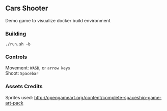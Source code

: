 ## Cars Shooter
Demo game to visualize docker build environment

### Building
`./run.sh -b`

### Controls
Movement: `WASD`, or `arrow keys`<br/>
Shoot: `Spacebar`<br/>

### Assets Credits
Sprites used: http://opengameart.org/content/complete-spaceship-game-art-pack

